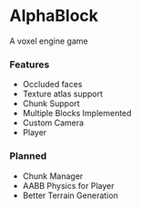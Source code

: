 # AlphaBlock

A voxel engine game 

### Features
* Occluded faces
* Texture atlas support
* Chunk Support
* Multiple Blocks Implemented
* Custom Camera 
* Player

### Planned
* Chunk Manager
* AABB Physics for Player
* Better Terrain Generation


